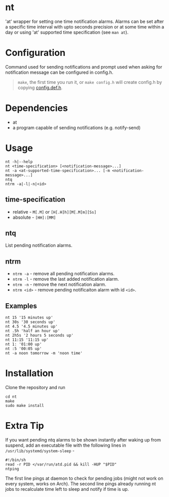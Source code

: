 # nt

'at' wrapper for setting one time notification alarms. Alarms can be set after
a specific time interval with upto seconds precision or at some time within a
day or using 'at' supported time specification (see `man at`).

# Configuration

Command used for sending notifications and prompt used when asking for
notification message can be configured in config.h.

> `make`, the first time you run it, or `make config.h` will create config.h by
> copying [config.def.h](config.def.h).

# Dependencies

* at
* a program capable of sending notifications (e.g. notify-send)

# Usage

```
nt -h|--help
nt <time-specification> [<notification-message>...]
nt -a <at-supported-time-specification>... [-m <notification-message>...]
ntq
ntrm -a|-l|-n|<id>
```

## time-specification

* relative - `M[.M]` or `[H[.H]h][M[.M]m][Ss]`
* absolute - `[HH]:[MM]`

## ntq

List pending notification alarms.

## ntrm

* `ntrm -a` - remove all pending notification alarms.
* `ntrm -l` - remove the last added notification alarm.
* `ntrm -n` - remove the next notification alarm.
* `ntrm <id>` - remove pending notificaiton alarm with id `<id>`.

## Examples

```
nt 15 '15 minutes up'
nt 30s '30 seconds up'
nt 4.5 '4.5 minutes up'
nt .5h 'half an hour up'
nt 2h5s '2 hours 5 seconds up'
nt 11:15 '11:15 up'
nt 1: '01:00 up'
nt :5 '00:05 up'
nt -a noon tomorrow -m 'noon time'
```

# Installation

Clone the repository and run
```
cd nt
make
sudo make install
```

# Extra Tip

If you want pending ntq alarms to be shown instantly after waking up from
suspend, add an executable file with the following lines in
`/usr/lib/systemd/system-sleep` -

```
#!/bin/sh
read -r PID </var/run/atd.pid && kill -HUP "$PID"
ntping
```

The first line pings at daemon to check for pending jobs (might not work on
every system, works on Arch). The second line pings already running nt jobs to
recalculate time left to sleep and notify if time is up.
